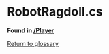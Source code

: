 # RobotRagdoll.cs
**Found in [/Player](../BALLISTIC/Assets/Scripts/Player/RobotRagdoll.cs)**

[Return to glossary](glossary.md)

